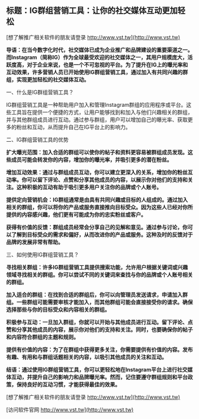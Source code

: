 ## **标题：IG群组营销工具：让你的社交媒体互动更加轻松**

[想了解推广相关软件的朋友请登录 http://www.vst.tw](http://www.vst.tw)

**导语：在当今数字化时代，社交媒体已成为企业推广和品牌建设的重要渠道之一。而Instagram（简称IG）作为全球最受欢迎的社交媒体之一，其用户规模庞大，活跃度高，对于企业来说，也是一个不可忽视的平台。为了提升在IG上的曝光率和互动效果，许多营销人员已开始使用IG群组营销工具，通过加入有共同兴趣的群组，实现更加轻松的社交媒体互动。**

一、什么是IG群组营销工具？

IG群组营销工具是一种帮助用户加入和管理Instagram群组的应用程序或平台。这些工具旨在提供一个便捷的方式，让用户能够找到和加入与他们兴趣相关的群组，并与其他群组成员进行互动。通过参与群组，用户可以增加自己的曝光率、获取更多的粉丝和互动，从而提升自己在IG平台上的影响力。

二、IG群组营销工具的优势

**扩大曝光范围：加入合适的群组可以使你的帖子和资料更容易被群组成员发现。这些成员可能会转发你的内容，增加你的曝光率，并吸引更多的潜在粉丝。**

**增加互动效果：通过与群组成员互动，你可以建立更深入的关系，增加你的粉丝互动率。你可以留下评论、点赞和分享其他成员的内容，以展示你对他们的支持和关注。这种积极的互动有助于吸引更多用户关注你的品牌或个人账号。**

**提供定向营销机会：IG群组通常是由具有共同兴趣或目标的人组成的。通过加入相关的群组，你可以将你的产品或服务直接推向目标受众。因为这些人已经对你所提供的内容感兴趣，他们更有可能成为你的忠实粉丝或客户。**

**获得有价值的反馈：群组成员经常会分享自己的见解和意见。通过参与讨论，你可以了解到目标受众的需求和偏好，从而改进你的产品或服务。这种及时的反馈对于品牌的发展非常有帮助。**

三、如何使用IG群组营销工具？

**寻找相关群组：许多IG群组营销工具提供搜索功能，允许用户根据关键词或兴趣领域寻找相关的群组。你可以尝试不同的关键词来查找与你的品牌或个人账号相关的群组。**

**加入适合的群组：在找到合适的群组后，你可以向管理员发送请求，申请加入群组。一些群组可能需要审核才能加入，而其他群组可能会直接接受你的请求。确保选择那些与你的目标受众和内容相关的群组。**

**积极参与互动：一旦加入群组，你就可以开始与其他成员进行互动。留下评论、点赞和分享其他成员的内容，展示你对他们的支持和关注。同时，也要确保你的帖子和内容符合群组的主题和规则。**

**提供有价值的内容：为了在群组中获得更多关注，你需要提供有价值的内容。发布有趣、有用和与群组话题相关的内容，以吸引其他成员的关注和互动。**

**结语：通过使用IG群组营销工具，你可以更轻松地在Instagram平台上进行社交媒体互动，并提升自己的影响力和品牌曝光率。然而，记住要遵守群组规则和平台政策，保持良好的互动习惯，才能获得最佳的效果。**

[想了解推广相关软件的朋友请登录 http://www.vst.tw](http://www.vst.tw)


[访问软件官网 http://www.vst.tw](http://www.vst.tw)
